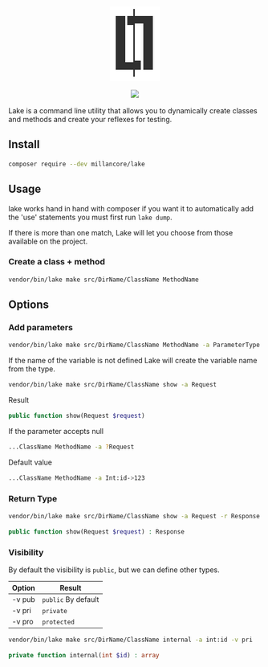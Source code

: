 <p align="center"><img src="https://raw.githubusercontent.com/millancore/lake/master/logo.jpg"></p>

<p align="center">
<a href="https://codeclimate.com/github/millancore/lake/maintainability"><img src="https://api.codeclimate.com/v1/badges/802c342410008cbd8c08/maintainability" /></a>
</p>

Lake is a command line utility that allows you to dynamically create classes and methods and create your reflexes for testing.


## Install 
```bash
composer require --dev millancore/lake
```

## Usage

lake works hand in hand with composer if you want it to automatically add the 'use' statements you must first run `lake dump`.

If there is more than one match, Lake will let you choose from those available on the project.


### Create a class + method

```bash
vendor/bin/lake make src/DirName/ClassName MethodName 
```

## Options

### Add parameters

```bash
vendor/bin/lake make src/DirName/ClassName MethodName -a ParameterType:varName
```
If the name of the variable is not defined Lake will create the variable name from the type.

```bash
vendor/bin/lake make src/DirName/ClassName show -a Request
```
Result
```php
public function show(Request $request) 
```

If the parameter accepts null

```bash
...ClassName MethodName -a ?Request
```
Default value 

```bash
...ClassName MethodName -a Int:id->123
```

### Return Type

```bash
vendor/bin/lake make src/DirName/ClassName show -a Request -r Response
```
```php
public function show(Request $request) : Response
```

### Visibility

By default the visibility is `public`, but we can define other types.

Option | Result
------ | -------
-v pub | `public` By default
-v pri | `private`
-v pro | `protected`

```bash
vendor/bin/lake make src/DirName/ClassName internal -a int:id -v pri
```

```php
private function internal(int $id) : array
```

